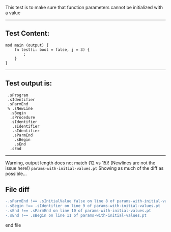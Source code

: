 This test is to make sure that function parameters cannot be initialized with a value

-------------------------

Test Content: 
-------------------------
```
mod main (output) {
    fn test(i: bool = false, j = 3) {
        ;
    }
}
```
------------------------
Test output is: 
-------------------------
```
 .sProgram
 .sIdentifier
 .sParmEnd
 % .sNewLine
  .sBegin
  .sProcedure
  .sIdentifier
   .sIdentifier
   .sIdentifier
   .sParmEnd
    .sBegin
    .sEnd
  .sEnd

```
------------------------
Warning, output length does not match (12 vs 15)!  (Newlines are not the issue here!) `params-with-initial-values.pt`
Showing as much of the diff as possible...

File diff
-------------------------
```diff
-.sParmEnd !== .sInitialValue false on line 8 of params-with-initial-values.pt
-.sBegin !== .sIdentifier on line 9 of params-with-initial-values.pt
-.sEnd !== .sParmEnd on line 10 of params-with-initial-values.pt
-.sEnd !== .sBegin on line 11 of params-with-initial-values.pt

```
end file
